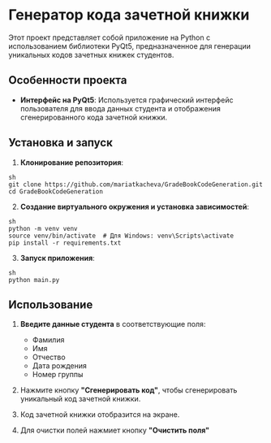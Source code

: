# Генератор кода зачетной книжки

Этот проект представляет собой приложение на Python с использованием библиотеки PyQt5, предназначенное для генерации уникальных кодов зачетных книжек студентов.

## Особенности проекта

- **Интерфейс на PyQt5**: Используется графический интерфейс пользователя для ввода данных студента и отображения сгенерированного кода зачетной книжки.

## Установка и запуск

1. **Клонирование репозитория**:
```
sh
git clone https://github.com/mariatkacheva/GradeBookCodeGeneration.git
cd GradeBookCodeGeneration
```

2. **Создание виртуального окружения и установка зависимостей**:

```
sh
python -m venv venv
source venv/bin/activate  # Для Windows: venv\Scripts\activate
pip install -r requirements.txt
```
3. **Запуск приложения**:

```
sh
python main.py
```
## Использование

1. **Введите данные студента** в соответствующие поля:
   - Фамилия
   - Имя
   - Отчество
   - Дата рождения
   - Номер группы

2. Нажмите кнопку **"Сгенерировать код"**, чтобы сгенерировать уникальный код зачетной книжки.

3. Код зачетной книжки отобразится на экране.
4. Для очистки полей нажмиет кнопку **"Очистить поля"**

